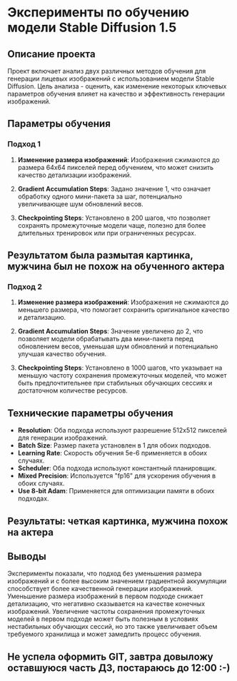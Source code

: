 # Эксперименты по обучению модели Stable Diffusion 1.5

## Описание проекта

Проект включает анализ двух различных методов обучения для генерации лицевых изображений с использованием модели Stable Diffusion. Цель анализа - оценить, как изменение некоторых ключевых параметров обучения влияет на качество и эффективность генерации изображений.

## Параметры обучения

### Подход 1 

1. **Изменение размера изображений**: Изображения сжимаются до размера 64x64 пикселей перед обучением, что может снизить качество детализации изображений.
   
2. **Gradient Accumulation Steps**: Задано значение 1, что означает обработку одного мини-пакета за шаг, потенциально увеличивающее шум обновлений весов.

3. **Checkpointing Steps**: Установлено в 200 шагов, что позволяет сохранять промежуточные модели чаще, полезно для более длительных тренировок или при ограниченных ресурсах.

## Результатом была размытая картинка, мужчина был не похож на обученного актера

### Подход 2

1. **Изменение размера изображений**: Изображения не сжимаются до меньшего размера, что помогает сохранить оригинальное качество и детализацию.

2. **Gradient Accumulation Steps**: Значение увеличено до 2, что позволяет модели обрабатывать два мини-пакета перед обновлением весов, уменьшая шум обновлений и потенциально улучшая качество обучения.

3. **Checkpointing Steps**: Установлено в 1000 шагов, что указывает на меньшую частоту сохранения промежуточных моделей, что может быть предпочтительнее при стабильных обучающих сессиях и достаточном количестве ресурсов.

## Технические параметры обучения

- **Resolution**: Оба подхода используют разрешение 512x512 пикселей для генерации изображений.
- **Batch Size**: Размер пакета установлен в 1 для обоих подходов.
- **Learning Rate**: Скорость обучения 5e-6 применяется в обоих случаях.
- **Scheduler**: Оба подхода используют константный планировщик.
- **Mixed Precision**: Используется "fp16" для ускорения обучения в обоих случаях.
- **Use 8-bit Adam**: Применяется для оптимизации памяти в обоих подходах.

## Результаты: четкая картинка, мужчина похож на актера


## Выводы

Эксперименты показали, что подход без уменьшения размера изображений и с более высоким значением градиентной аккумуляции способствует более качественной генерации изображений. Уменьшение размера изображений в первом подходе снижает детализацию, что негативно сказывается на качестве конечных изображений. Увеличение частоты сохранения промежуточных моделей в первом подходе может быть полезным в условиях нестабильных обучающих сессий, но это также увеличивает объем требуемого хранилища и может замедлить процесс обучения.

## Не успела оформить GIT, завтра довыложу оставшуюся часть ДЗ, постараюсь до 12:00 :-)
